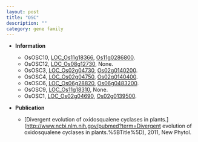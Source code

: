 ```yaml
---
layout: post
title: "OSC"
description: ""
category: gene family
---
```


* **Information**  
    + OsOSC10, [LOC_Os11g18366](http://rice.uga.edu/cgi-bin/ORF_infopage.cgi?orf=LOC_Os11g18366), [Os11g0286800](https://rapdb.dna.affrc.go.jp/locus/?name=Os11g0286800).
    + OsOSC12, [LOC_Os08g12730](http://rice.uga.edu/cgi-bin/ORF_infopage.cgi?orf=LOC_Os08g12730), None.
    + OsOSC3, [LOC_Os02g04730](http://rice.uga.edu/cgi-bin/ORF_infopage.cgi?orf=LOC_Os02g04730), [Os02g0140200](https://rapdb.dna.affrc.go.jp/locus/?name=Os02g0140200).
    + OsOSC4, [LOC_Os02g04750](http://rice.uga.edu/cgi-bin/ORF_infopage.cgi?orf=LOC_Os02g04750), [Os02g0140400](https://rapdb.dna.affrc.go.jp/locus/?name=Os02g0140400).
    + OsOSC6, [LOC_Os06g28820](http://rice.uga.edu/cgi-bin/ORF_infopage.cgi?orf=LOC_Os06g28820), [Os06g0483200](https://rapdb.dna.affrc.go.jp/locus/?name=Os06g0483200).
    + OsOSC9, [LOC_Os11g18310](http://rice.uga.edu/cgi-bin/ORF_infopage.cgi?orf=LOC_Os11g18310), None.
    + OsOSC1, [LOC_Os02g04690](http://rice.uga.edu/cgi-bin/ORF_infopage.cgi?orf=LOC_Os02g04690), [Os02g0139500](https://rapdb.dna.affrc.go.jp/locus/?name=Os02g0139500).

* **Publication**  
    + [Divergent evolution of oxidosqualene cyclases in plants.](http://www.ncbi.nlm.nih.gov/pubmed?term=Divergent evolution of oxidosqualene cyclases in plants.%5BTitle%5D), 2011, New Phytol.


